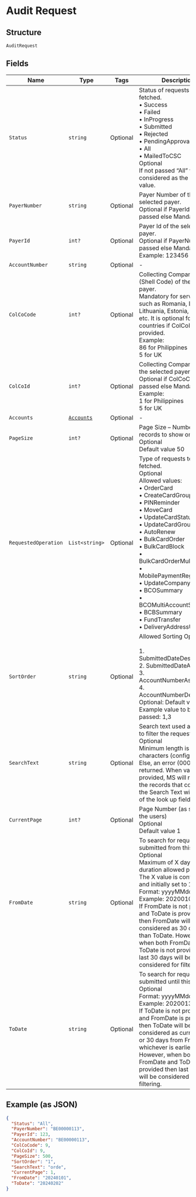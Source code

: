 
# Audit Request

## Structure

`AuditRequest`

## Fields

| Name | Type | Tags | Description |
|  --- | --- | --- | --- |
| `Status` | `string` | Optional | Status of requests to be fetched.<br>•	Success<br>•	Failed<br>•	InProgress<br>•	Submitted<br>•	Rejected<br>•	PendingApproval<br>•	All<br>•	MailedToCSC<br>Optional<br>If not passed “All” will be considered as the default value. |
| `PayerNumber` | `string` | Optional | Payer Number of the selected payer.<br>Optional if PayerId is passed else Mandatory |
| `PayerId` | `int?` | Optional | Payer Id  of the selected payer.<br>Optional if PayerNumber is passed else Mandatory<br>Example: 123456 |
| `AccountNumber` | `string` | Optional | - |
| `ColCoCode` | `int?` | Optional | Collecting Company Code (Shell Code) of the selected payer.<br>Mandatory for serviced OUs such as Romania, Latvia, Lithuania, Estonia, Ukraine etc. It is optional for other countries if ColCoID is provided.<br>Example:<br>86 for Philippines<br>5 for UK |
| `ColCoId` | `int?` | Optional | Collecting Company Id  of the selected payer.<br>Optional if ColCoCode is passed else Mandatory.<br>Example:<br>1 for Philippines<br>5 for UK |
| `Accounts` | [`Accounts`](../../doc/models/accounts.md) | Optional | - |
| `PageSize` | `int?` | Optional | Page Size – Number of records to show on a page<br>Optional<br>Default value 50 |
| `RequestedOperation` | `List<string>` | Optional | Type of requests to be fetched.<br>Optional<br>Allowed values:<br>•	OrderCard<br>•	CreateCardGroup<br>•	PINReminder<br>•	MoveCard<br>•	UpdateCardStatus<br>•	UpdateCardGroup<br>•	AutoRenew<br>•	BulkCardOrder<br>•	BulkCardBlock<br>•	BulkCardOrderMultiAccount<br>•	MobilePaymentRegistration<br>•	UpdateCompanyInfo<br>•	BCOSummary<br>•	BCOMultiAccountSummary<br>•	BCBSummary<br>•	FundTransfer<br>•	DeliveryAddressUpdate |
| `SortOrder` | `string` | Optional | Allowed Sorting Options:<br><br>1. SubmittedDateDescending<br>2. SubmittedDateAscending<br>3. AccountNumberAscending<br>4. AccountNumberDescending<br>   Optional: Default value is 1<br>   Example value to be passed: 1,3 |
| `SearchText` | `string` | Optional | Search text used as criteria to filter the requests.<br>Optional<br>Minimum length is 4 characters (configurable). Else, an error (0007) will be returned. When valid text is provided, MS will return all the records that contains the Search Text within any of the look up fields |
| `CurrentPage` | `int?` | Optional | Page Number (as shown to the users)<br>Optional<br>Default value 1 |
| `FromDate` | `string` | Optional | To search for requests submitted from this date.<br>Optional<br>Maximum of X days duration allowed per search. The X value is configurable and initially set to 180 days.<br>Format: yyyyMMdd<br>Example: 20200101<br>If FromDate is not provided and ToDate is provided, then FromDate will be considered as 30 days less than ToDate. However, when both FromDate and ToDate is not provided then last 30 days will be considered for filtering. |
| `ToDate` | `string` | Optional | To search for requests submitted until this date.<br>Optional<br>Format: yyyyMMdd<br>Example: 20200130<br>If ToDate is not provided and FromDate is provided, then ToDate will be considered as current date or 30 days from FromDate, whichever is earlier. However, when both FromDate and ToDate is not provided then last 30 days will be considered for filtering. |

## Example (as JSON)

```json
{
  "Status": "All",
  "PayerNumber": "BE00000113",
  "PayerId": 123,
  "AccountNumber": "BE00000113",
  "ColCoCode": 9,
  "ColCoId": 9,
  "PageSize": 500,
  "SortOrder": "1",
  "SearchText": "orde",
  "CurrentPage": 1,
  "FromDate": "20240101",
  "ToDate": "20240202"
}
```

